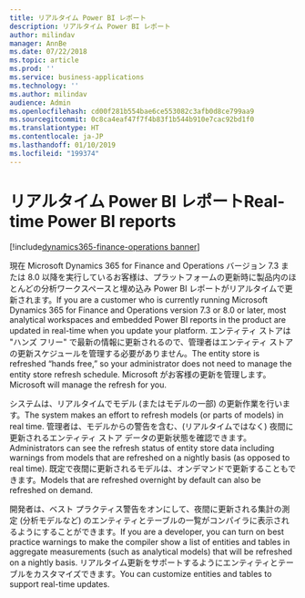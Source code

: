```yaml
---
title: リアルタイム Power BI レポート
description: リアルタイム Power BI レポート
author: milindav
manager: AnnBe
ms.date: 07/22/2018
ms.topic: article
ms.prod: ''
ms.service: business-applications
ms.technology: ''
ms.author: milindav
audience: Admin
ms.openlocfilehash: cd00f281b554bae6ce553082c3afb0d8ce799aa9
ms.sourcegitcommit: 0c8ca4eaf47f7f4b83f1b544b910e7cac92bd1f0
ms.translationtype: HT
ms.contentlocale: ja-JP
ms.lasthandoff: 01/10/2019
ms.locfileid: "199374"
---
```

#  <a name="real-time-power-bi-reports"></a><span data-ttu-id="63e81-103">リアルタイム Power BI レポート</span><span class="sxs-lookup"><span data-stu-id="63e81-103">Real-time Power BI reports</span></span>

[!include[dynamics365-finance-operations banner](../includes/dynamics365-finance-operations.md)]



<span data-ttu-id="63e81-104">現在 Microsoft Dynamics 365 for Finance and Operations バージョン 7.3 または 8.0 以降を実行しているお客様は、プラットフォームの更新時に製品内のほとんどの分析ワークスペースと埋め込み Power BI レポートがリアルタイムで更新されます。</span><span class="sxs-lookup"><span data-stu-id="63e81-104">If you are a customer who is currently running Microsoft Dynamics 365 for Finance and Operations version 7.3 or 8.0 or later, most analytical workspaces and embedded Power BI reports in the product are updated in real-time when you update your platform.</span></span> <span data-ttu-id="63e81-105">エンティティ ストアは "ハンズ フリー" で最新の情報に更新されるので、管理者はエンティティ ストアの更新スケジュールを管理する必要がありません。</span><span class="sxs-lookup"><span data-stu-id="63e81-105">The entity store is refreshed “hands free,” so your administrator does not need to manage the entity store refresh schedule.</span></span> <span data-ttu-id="63e81-106">Microsoft がお客様の更新を管理します。</span><span class="sxs-lookup"><span data-stu-id="63e81-106">Microsoft will manage the refresh for you.</span></span> 
 
<span data-ttu-id="63e81-107">システムは、リアルタイムでモデル (またはモデルの一部) の更新作業を行います。</span><span class="sxs-lookup"><span data-stu-id="63e81-107">The system makes an effort to refresh models (or parts of models) in real time.</span></span> <span data-ttu-id="63e81-108">管理者は、モデルからの警告を含む、(リアルタイムではなく) 夜間に更新されるエンティティ ストア データの更新状態を確認できます。</span><span class="sxs-lookup"><span data-stu-id="63e81-108">Administrators can see the refresh status of entity store data including warnings from models that are refreshed on a nightly basis (as opposed to real time).</span></span> <span data-ttu-id="63e81-109">既定で夜間に更新されるモデルは、オンデマンドで更新することもできます。</span><span class="sxs-lookup"><span data-stu-id="63e81-109">Models that are refreshed overnight by default can also be refreshed on demand.</span></span>
 
<span data-ttu-id="63e81-110">開発者は、ベスト プラクティス警告をオンにして、夜間に更新される集計の測定 (分析モデルなど) のエンティティとテーブルの一覧がコンパイラに表示されるようにすることができます。</span><span class="sxs-lookup"><span data-stu-id="63e81-110">If you are a developer, you can turn on best practice warnings to make the compiler show a list of entities and tables in aggregate measurements (such as analytical models) that will be refreshed on a nightly basis.</span></span> <span data-ttu-id="63e81-111">リアルタイム更新をサポートするようにエンティティとテーブルをカスタマイズできます。</span><span class="sxs-lookup"><span data-stu-id="63e81-111">You can customize entities and tables to support real-time updates.</span></span>

